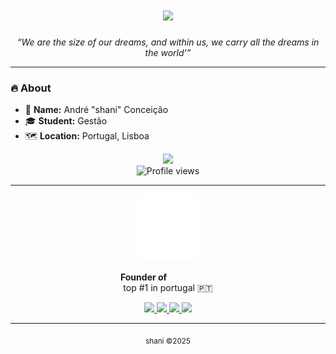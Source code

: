 <h1 align="center">
 <img src="https://readme-typing-svg.herokuapp.com/?font=Righteous&size=35&center=true&vCenter=true&width=500&height=70&duration=4000&lines=Hi+There!+👋;+I'm+Shani!;" />
</h1>

<p align="center"><em>“We are the size of our dreams, and within us, we carry all the dreams in the world’”</em></p>

---

### 🔥 About
- 🧠 **Name:** André "shani" Conceição  
- 🎓 **Student:** Gestão  
- 🗺️ **Location:** Portugal, Lisboa

<p align="center">
  <img src="https://discord.c99.nl/widget/theme-4/1357508178341925014.png" /><br>
  <img src="https://komarev.com/ghpvc/?username=httpshani&color=blue" alt="Profile views" />
</p>

---

<p align="center">
  <img src="./assets/logo.png" alt="Tuga Army Logo" width="100" />
</p>

<p align="center">
  <strong>Founder of <span style="color:#ffffff">Tuga Army</span></strong><br/>
  top #1 in portugal 🇵🇹
</p>

<p align="center">
  <a href="https://tugaarmy.pt" target="_blank">
    <img src="https://img.shields.io/badge/%20Website-tugaarmy.pt-blue?style=for-the-badge&logo=google-chrome" />
  </a>
  <a href="https://discord.gg/tugaarmy" target="_blank">
    <img src="https://img.shields.io/badge/🎙%20Discord-join%20chat-7289DA?style=for-the-badge&logo=discord" />
  </a>
  <a href="https://steamcommunity.com/groups/tugaarmycm" target="_blank">
    <img src="https://img.shields.io/badge/%20Steam%20Group-Tuga%20Army-gray?style=for-the-badge&logo=steam" />
  </a>
  <a href="https://linktr.ee/tugaarmy" target="_blank">
    <img src="https://img.shields.io/badge/%20Other%20Links-linktr.ee-black?style=for-the-badge&logo=linktree" />
  </a>
</p>


---

<p align="center">
  <sub>shani ©2025</sub><br><br>
</p>
